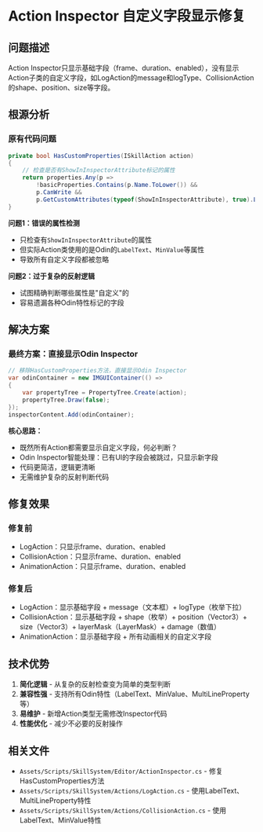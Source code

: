 # Action Inspector 自定义字段显示修复

## 问题描述

Action Inspector只显示基础字段（frame、duration、enabled），没有显示Action子类的自定义字段，如LogAction的message和logType、CollisionAction的shape、position、size等字段。

## 根源分析

### 原有代码问题

```csharp
private bool HasCustomProperties(ISkillAction action)
{
    // 检查是否有ShowInInspectorAttribute标记的属性
    return properties.Any(p =>
        !basicProperties.Contains(p.Name.ToLower()) &&
        p.CanWrite &&
        p.GetCustomAttributes(typeof(ShowInInspectorAttribute), true).Length > 0);
}
```

**问题1：错误的属性检测**
- 只检查有`ShowInInspectorAttribute`的属性
- 但实际Action类使用的是Odin的`LabelText`、`MinValue`等属性
- 导致所有自定义字段都被忽略

**问题2：过于复杂的反射逻辑**
- 试图精确判断哪些属性是"自定义"的
- 容易遗漏各种Odin特性标记的字段

## 解决方案

### 最终方案：直接显示Odin Inspector

```csharp
// 移除HasCustomProperties方法，直接显示Odin Inspector
var odinContainer = new IMGUIContainer(() =>
{
    var propertyTree = PropertyTree.Create(action);
    propertyTree.Draw(false);
});
inspectorContent.Add(odinContainer);
```

**核心思路：**
- 既然所有Action都需要显示自定义字段，何必判断？
- Odin Inspector智能处理：已有UI的字段会被跳过，只显示新字段
- 代码更简洁，逻辑更清晰
- 无需维护复杂的反射判断代码

## 修复效果

### 修复前
- LogAction：只显示frame、duration、enabled
- CollisionAction：只显示frame、duration、enabled
- AnimationAction：只显示frame、duration、enabled

### 修复后
- LogAction：显示基础字段 + message（文本框）+ logType（枚举下拉）
- CollisionAction：显示基础字段 + shape（枚举）+ position（Vector3）+ size（Vector3）+ layerMask（LayerMask）+ damage（数值）
- AnimationAction：显示基础字段 + 所有动画相关的自定义字段

## 技术优势

1. **简化逻辑** - 从复杂的反射检查变为简单的类型判断
2. **兼容性强** - 支持所有Odin特性（LabelText、MinValue、MultiLineProperty等）
3. **易维护** - 新增Action类型无需修改Inspector代码
4. **性能优化** - 减少不必要的反射操作

## 相关文件

- `Assets/Scripts/SkillSystem/Editor/ActionInspector.cs` - 修复HasCustomProperties方法
- `Assets/Scripts/SkillSystem/Actions/LogAction.cs` - 使用LabelText、MultiLineProperty特性
- `Assets/Scripts/SkillSystem/Actions/CollisionAction.cs` - 使用LabelText、MinValue特性